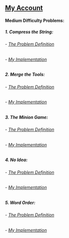 ## [My Account](https://www.hackerrank.com/Ma7moudBebars)
#### Medium Difficulty Problems:
##### 1. Compress the String: 
  ###### - [The Problem Definition](https://www.hackerrank.com/challenges/compress-the-string/problem)
  ###### - [My Implementation](https://github.com/mahmoudbebars99/Problem-Solving/blob/master/Hacker-Rank/Compress-the-String.py)
##### 2. Merge the Tools: 
  ###### - [The Problem Definition](https://www.hackerrank.com/challenges/merge-the-tools/problem)
  ###### - [My Implementation](https://github.com/mahmoudbebars99/Problem-Solving/blob/master/Hacker-Rank/Merge-the-Tools.py)
##### 3. The Minion Game: 
  ###### - [The Problem Definition](https://www.hackerrank.com/challenges/the-minion-game/problem)
  ###### - [My Implementation](https://github.com/mahmoudbebars99/Problem-Solving/blob/master/Hacker-Rank/Merge-the-Tools.py)
##### 4. No Idea: 
  ###### - [The Problem Definition](https://www.hackerrank.com/challenges/no-idea/problem)
  ###### - [My Implementation](https://github.com/mahmoudbebars99/Problem-Solving/blob/master/Hacker-Rank/No-Idea.py)
##### 5. Word Order: 
  ###### - [The Problem Definition](https://www.hackerrank.com/challenges/word-order/problem)
  ###### - [My Implementation](https://github.com/mahmoudbebars99/Problem-Solving/blob/master/Hacker-Rank/Word-Order.py)

